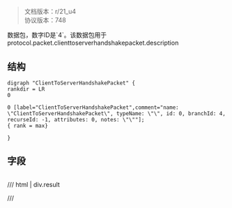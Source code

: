 # <!-- md:samp ClientToServerHandshakePacket -->

> 文档版本：r/21_u4<br/>协议版本：748

<!-- md:samp ClientToServerHandshakePacket -->数据包，数字ID是`4`。该数据包用于protocol.packet.clienttoserverhandshakepacket.description

## 结构

```viz
digraph "ClientToServerHandshakePacket" {
rankdir = LR
0

0 [label="ClientToServerHandshakePacket",comment="name: \"ClientToServerHandshakePacket\", typeName: \"\", id: 0, branchId: 4, recurseId: -1, attributes: 0, notes: \"\""];
{ rank = max}

}

```

## 字段

```title='ClientToServerHandshakePacket'

```

/// html | div.result

///

